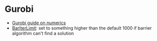 # Gurobi

* [Gurobi guide on numerics](https://www.gurobi.com/documentation/8.1/refman/numerics_gurobi_guidelines.html#sec:Numerics)
* [BarIterLimit](https://www.gurobi.com/documentation/7.5/refman/bariterlimit.html): set to something higher than the default 1000 if barrier algorithm can't find a solution
